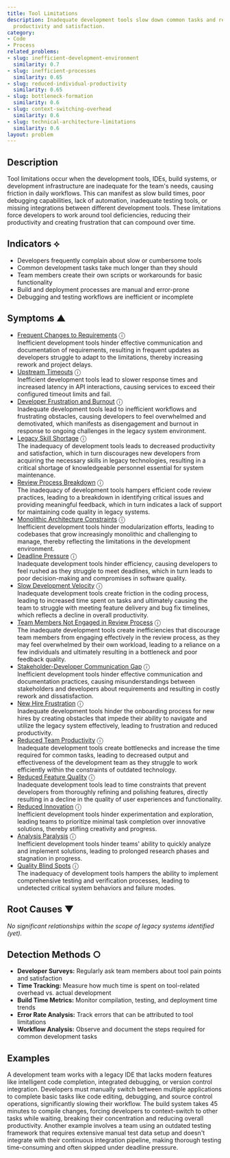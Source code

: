 ```yaml
---
title: Tool Limitations
description: Inadequate development tools slow down common tasks and reduce developer
  productivity and satisfaction.
category:
- Code
- Process
related_problems:
- slug: inefficient-development-environment
  similarity: 0.7
- slug: inefficient-processes
  similarity: 0.65
- slug: reduced-individual-productivity
  similarity: 0.65
- slug: bottleneck-formation
  similarity: 0.6
- slug: context-switching-overhead
  similarity: 0.6
- slug: technical-architecture-limitations
  similarity: 0.6
layout: problem
---
```


## Description

Tool limitations occur when the development tools, IDEs, build systems, or development infrastructure are inadequate for the team's needs, causing friction in daily workflows. This can manifest as slow build times, poor debugging capabilities, lack of automation, inadequate testing tools, or missing integrations between different development tools. These limitations force developers to work around tool deficiencies, reducing their productivity and creating frustration that can compound over time.


## Indicators ⟡

- Developers frequently complain about slow or cumbersome tools
- Common development tasks take much longer than they should
- Team members create their own scripts or workarounds for basic functionality
- Build and deployment processes are manual and error-prone
- Debugging and testing workflows are inefficient or incomplete


## Symptoms ▲

- [Frequent Changes to Requirements](frequent-changes-to-requirements.md) <span class="info-tooltip" title="Confidence: 0.527, Strength: 0.748">ⓘ</span>
<br/>  Inefficient development tools hinder effective communication and documentation of requirements, resulting in frequent updates as developers struggle to adapt to the limitations, thereby increasing rework and project delays.
- [Upstream Timeouts](upstream-timeouts.md) <span class="info-tooltip" title="Confidence: 0.522, Strength: 0.714">ⓘ</span>
<br/>  Inefficient development tools lead to slower response times and increased latency in API interactions, causing services to exceed their configured timeout limits and fail.
- [Developer Frustration and Burnout](developer-frustration-and-burnout.md) <span class="info-tooltip" title="Confidence: 0.517, Strength: 0.743">ⓘ</span>
<br/>  Inadequate development tools lead to inefficient workflows and frustrating obstacles, causing developers to feel overwhelmed and demotivated, which manifests as disengagement and burnout in response to ongoing challenges in the legacy system environment.
- [Legacy Skill Shortage](legacy-skill-shortage.md) <span class="info-tooltip" title="Confidence: 0.482, Strength: 0.741">ⓘ</span>
<br/>  The inadequacy of development tools leads to decreased productivity and satisfaction, which in turn discourages new developers from acquiring the necessary skills in legacy technologies, resulting in a critical shortage of knowledgeable personnel essential for system maintenance.
- [Review Process Breakdown](review-process-breakdown.md) <span class="info-tooltip" title="Confidence: 0.443, Strength: 0.698">ⓘ</span>
<br/>  The inadequacy of development tools hampers efficient code review practices, leading to a breakdown in identifying critical issues and providing meaningful feedback, which in turn indicates a lack of support for maintaining code quality in legacy systems.
- [Monolithic Architecture Constraints](monolithic-architecture-constraints.md) <span class="info-tooltip" title="Confidence: 0.418, Strength: 0.834">ⓘ</span>
<br/>  Inefficient development tools hinder modularization efforts, leading to codebases that grow increasingly monolithic and challenging to manage, thereby reflecting the limitations in the development environment.
- [Deadline Pressure](deadline-pressure.md) <span class="info-tooltip" title="Confidence: 0.381, Strength: 0.797">ⓘ</span>
<br/>  Inadequate development tools hinder efficiency, causing developers to feel rushed as they struggle to meet deadlines, which in turn leads to poor decision-making and compromises in software quality.
- [Slow Development Velocity](slow-development-velocity.md) <span class="info-tooltip" title="Confidence: 0.374, Strength: 0.782">ⓘ</span>
<br/>  Inadequate development tools create friction in the coding process, leading to increased time spent on tasks and ultimately causing the team to struggle with meeting feature delivery and bug fix timelines, which reflects a decline in overall productivity.
- [Team Members Not Engaged in Review Process](team-members-not-engaged-in-review-process.md) <span class="info-tooltip" title="Confidence: 0.367, Strength: 0.745">ⓘ</span>
<br/>  The inadequate development tools create inefficiencies that discourage team members from engaging effectively in the review process, as they may feel overwhelmed by their own workload, leading to a reliance on a few individuals and ultimately resulting in a bottleneck and poor feedback quality.
- [Stakeholder-Developer Communication Gap](stakeholder-developer-communication-gap.md) <span class="info-tooltip" title="Confidence: 0.360, Strength: 0.782">ⓘ</span>
<br/>  Inefficient development tools hinder effective communication and documentation practices, causing misunderstandings between stakeholders and developers about requirements and resulting in costly rework and dissatisfaction.
- [New Hire Frustration](new-hire-frustration.md) <span class="info-tooltip" title="Confidence: 0.356, Strength: 0.790">ⓘ</span>
<br/>  Inadequate development tools hinder the onboarding process for new hires by creating obstacles that impede their ability to navigate and utilize the legacy system effectively, leading to frustration and reduced productivity.
- [Reduced Team Productivity](reduced-team-productivity.md) <span class="info-tooltip" title="Confidence: 0.337, Strength: 0.854">ⓘ</span>
<br/>  Inadequate development tools create bottlenecks and increase the time required for common tasks, leading to decreased output and effectiveness of the development team as they struggle to work efficiently within the constraints of outdated technology.
- [Reduced Feature Quality](reduced-feature-quality.md) <span class="info-tooltip" title="Confidence: 0.328, Strength: 0.842">ⓘ</span>
<br/>  Inadequate development tools lead to time constraints that prevent developers from thoroughly refining and polishing features, directly resulting in a decline in the quality of user experiences and functionality.
- [Reduced Innovation](reduced-innovation.md) <span class="info-tooltip" title="Confidence: 0.326, Strength: 0.827">ⓘ</span>
<br/>  Inefficient development tools hinder experimentation and exploration, leading teams to prioritize minimal task completion over innovative solutions, thereby stifling creativity and progress.
- [Analysis Paralysis](analysis-paralysis.md) <span class="info-tooltip" title="Confidence: 0.323, Strength: 0.765">ⓘ</span>
<br/>  Inefficient development tools hinder teams' ability to quickly analyze and implement solutions, leading to prolonged research phases and stagnation in progress.
- [Quality Blind Spots](quality-blind-spots.md) <span class="info-tooltip" title="Confidence: 0.313, Strength: 0.711">ⓘ</span>
<br/>  The inadequacy of development tools hampers the ability to implement comprehensive testing and verification processes, leading to undetected critical system behaviors and failure modes.

## Root Causes ▼

*No significant relationships within the scope of legacy systems identified (yet).*

## Detection Methods ○

- **Developer Surveys:** Regularly ask team members about tool pain points and satisfaction
- **Time Tracking:** Measure how much time is spent on tool-related overhead vs. actual development
- **Build Time Metrics:** Monitor compilation, testing, and deployment time trends
- **Error Rate Analysis:** Track errors that can be attributed to tool limitations
- **Workflow Analysis:** Observe and document the steps required for common development tasks


## Examples

A development team works with a legacy IDE that lacks modern features like intelligent code completion, integrated debugging, or version control integration. Developers must manually switch between multiple applications to complete basic tasks like code editing, debugging, and source control operations, significantly slowing their workflow. The build system takes 45 minutes to compile changes, forcing developers to context-switch to other tasks while waiting, breaking their concentration and reducing overall productivity. Another example involves a team using an outdated testing framework that requires extensive manual test data setup and doesn't integrate with their continuous integration pipeline, making thorough testing time-consuming and often skipped under deadline pressure.
